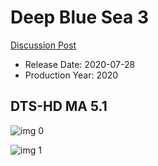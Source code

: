 # Deep Blue Sea 3

[Discussion Post](https://www.avsforum.com/threads/bass-eq-for-filtered-movies.2995212/post-60016733)

* Release Date: 2020-07-28
* Production Year: 2020

## DTS-HD MA 5.1

![img 0](https://i.imgur.com/eID1HaX.jpg)

![img 1](https://i.imgur.com/IlFuGy0.png)

